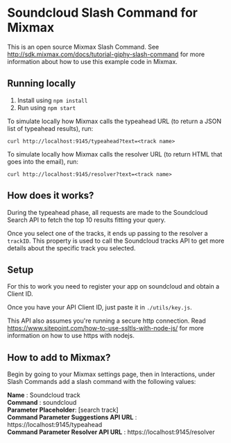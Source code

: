 # Soundcloud Slash Command for Mixmax

This is an open source Mixmax Slash Command. See <http://sdk.mixmax.com/docs/tutorial-giphy-slash-command> for more information about how to use this example code in Mixmax.

## Running locally

1. Install using `npm install`
2. Run using `npm start`

To simulate locally how Mixmax calls the typeahead URL (to return a JSON list of typeahead results), run:

```
curl http://localhost:9145/typeahead?text=<track name>
```

To simulate locally how Mixmax calls the resolver URL (to return HTML that goes into the email), run:

```
curl http://localhost:9145/resolver?text=<track name>
```


## How does it works?

During the typeahead phase, all requests are made to the Soundcloud Search API to fetch the top 10 results fitting your query. 

Once you select one of the tracks, it ends up passing to the resolver a ```trackID```. This property is used to call the Soundcloud tracks API to get more details about the specific track you selected. 

## Setup

For this to work you need to register your app on soundcloud and obtain a Client ID.

Once you have your API Client ID, just paste it in ```./utils/key.js```.

This API also assumes you're running a secure http connection. Read <https://www.sitepoint.com/how-to-use-ssltls-with-node-js/> for more information on how to use https with nodejs.

## How to add to Mixmax?

Begin by going to your Mixmax settings page, then in Interactions, under Slash Commands add a slash command with the following values:

__Name__ : Soundcloud track<br>
__Command__ : soundcloud<br>
__Parameter Placeholder__: [search track]<br>
__Command Parameter Suggestions API URL__ : https://localhost:9145/typeahead<br>
__Command Parameter Resolver API URL__ : https://localhost:9145/resolver<br>